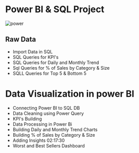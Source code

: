 # Power BI & SQL Project 

![power](https://github.com/PLThabangR/Power-BI-SQL-Pizza_Sales-Project/assets/39111822/72ffe2ad-25df-40e6-b71c-0e5530ff5974)

## Raw Data 
- Import Data in SQL 
- SQL Queries for KPI's
-   SQL Queries for Daily and Monthly Trend
-   Sql Queries for % of Sales by Category & Size 
-   SQLL Queries for Top 5 & Bottom 5 

# Data Visualization in power BI 
- Connecting Power BI to SQL DB 
- Data Cleaning using Power Query 
- KPI's Building 
- Data Processing in Power Bi  
- Building Daily and Monthly Trend Charts 
- Building % of Sales by Category & Size 
- Adding Insights 02:17:30
- Worst and Best Sellers Dashboard 
